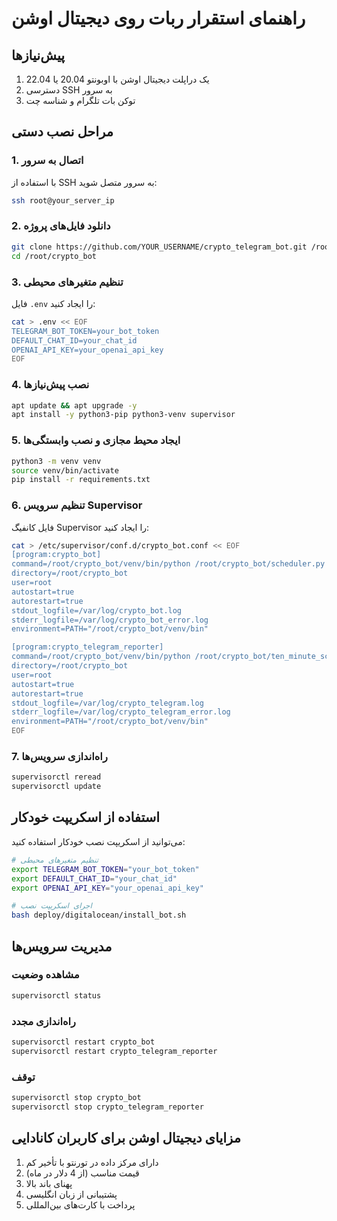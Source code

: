 # راهنمای استقرار ربات روی دیجیتال اوشن

## پیش‌نیازها

1. یک دراپلت دیجیتال اوشن با اوبونتو 20.04 یا 22.04
2. دسترسی SSH به سرور
3. توکن بات تلگرام و شناسه چت

## مراحل نصب دستی

### 1. اتصال به سرور

با استفاده از SSH به سرور متصل شوید:

```bash
ssh root@your_server_ip
```

### 2. دانلود فایل‌های پروژه

```bash
git clone https://github.com/YOUR_USERNAME/crypto_telegram_bot.git /root/crypto_bot
cd /root/crypto_bot
```

### 3. تنظیم متغیرهای محیطی

فایل `.env` را ایجاد کنید:

```bash
cat > .env << EOF
TELEGRAM_BOT_TOKEN=your_bot_token
DEFAULT_CHAT_ID=your_chat_id
OPENAI_API_KEY=your_openai_api_key
EOF
```

### 4. نصب پیش‌نیازها

```bash
apt update && apt upgrade -y
apt install -y python3-pip python3-venv supervisor
```

### 5. ایجاد محیط مجازی و نصب وابستگی‌ها

```bash
python3 -m venv venv
source venv/bin/activate
pip install -r requirements.txt
```

### 6. تنظیم سرویس Supervisor

فایل کانفیگ Supervisor را ایجاد کنید:

```bash
cat > /etc/supervisor/conf.d/crypto_bot.conf << EOF
[program:crypto_bot]
command=/root/crypto_bot/venv/bin/python /root/crypto_bot/scheduler.py
directory=/root/crypto_bot
user=root
autostart=true
autorestart=true
stdout_logfile=/var/log/crypto_bot.log
stderr_logfile=/var/log/crypto_bot_error.log
environment=PATH="/root/crypto_bot/venv/bin"

[program:crypto_telegram_reporter]
command=/root/crypto_bot/venv/bin/python /root/crypto_bot/ten_minute_scheduler.py
directory=/root/crypto_bot
user=root
autostart=true
autorestart=true
stdout_logfile=/var/log/crypto_telegram.log
stderr_logfile=/var/log/crypto_telegram_error.log
environment=PATH="/root/crypto_bot/venv/bin"
EOF
```

### 7. راه‌اندازی سرویس‌ها

```bash
supervisorctl reread
supervisorctl update
```

## استفاده از اسکریپت خودکار

می‌توانید از اسکریپت نصب خودکار استفاده کنید:

```bash
# تنظیم متغیرهای محیطی
export TELEGRAM_BOT_TOKEN="your_bot_token"
export DEFAULT_CHAT_ID="your_chat_id"
export OPENAI_API_KEY="your_openai_api_key"

# اجرای اسکریپت نصب
bash deploy/digitalocean/install_bot.sh
```

## مدیریت سرویس‌ها

### مشاهده وضعیت

```bash
supervisorctl status
```

### راه‌اندازی مجدد

```bash
supervisorctl restart crypto_bot
supervisorctl restart crypto_telegram_reporter
```

### توقف

```bash
supervisorctl stop crypto_bot
supervisorctl stop crypto_telegram_reporter
```

## مزایای دیجیتال اوشن برای کاربران کانادایی

1. دارای مرکز داده در تورنتو با تأخیر کم
2. قیمت مناسب (از 4 دلار در ماه)
3. پهنای باند بالا
4. پشتیبانی از زبان انگلیسی
5. پرداخت با کارت‌های بین‌المللی
